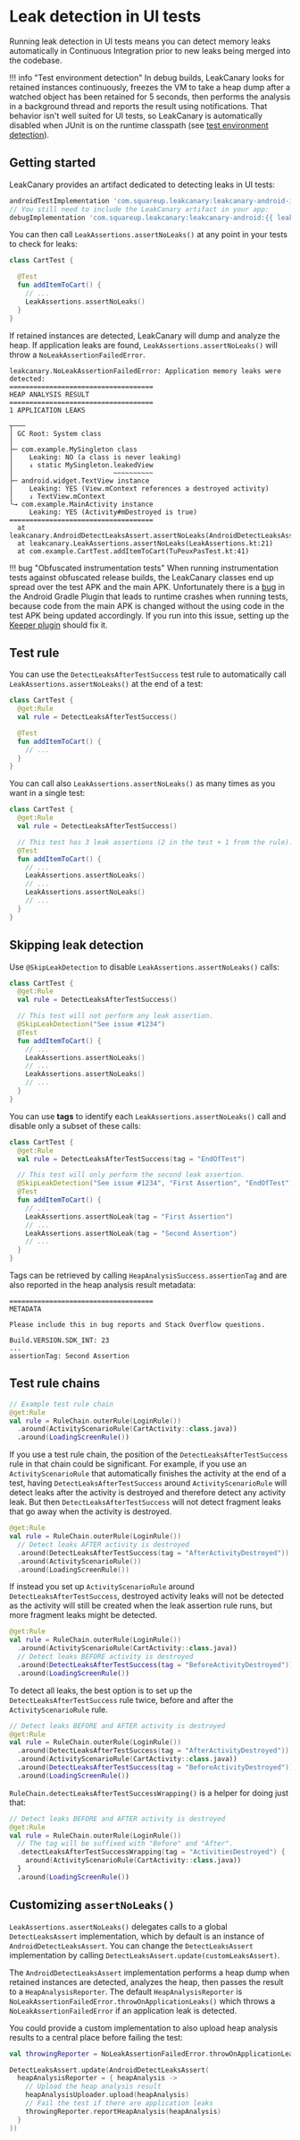 # Leak detection in UI tests

Running leak detection in UI tests means you can detect memory leaks automatically in Continuous
Integration prior to new leaks being merged into the codebase.

!!! info "Test environment detection"
    In debug builds, LeakCanary looks for retained instances continuously, freezes the VM to take
    a heap dump after a watched object has been retained for 5 seconds, then performs the analysis
    in a background thread and reports the result using notifications. That behavior isn't well suited
    for UI tests, so LeakCanary is automatically disabled when JUnit is on the runtime classpath
    (see [test environment detection](recipes.md#leakcanary-test-environment-detection)).

## Getting started

LeakCanary provides an artifact dedicated to detecting leaks in UI tests:

```groovy
androidTestImplementation 'com.squareup.leakcanary:leakcanary-android-instrumentation:{{ leak_canary.release }}'
// You still need to include the LeakCanary artifact in your app:
debugImplementation 'com.squareup.leakcanary:leakcanary-android:{{ leak_canary.release }}'
```

You can then call `LeakAssertions.assertNoLeaks()` at any point in your tests to check for leaks:

 ```kotlin
 class CartTest {

   @Test
   fun addItemToCart() {
     // ...
     LeakAssertions.assertNoLeaks()
   }
 }
 ```

If retained instances are detected, LeakCanary will dump and analyze the heap. If application leaks
are found, `LeakAssertions.assertNoLeaks()` will throw a `NoLeakAssertionFailedError`.

```
leakcanary.NoLeakAssertionFailedError: Application memory leaks were detected:
====================================
HEAP ANALYSIS RESULT
====================================
1 APPLICATION LEAKS

┬───
│ GC Root: System class
│
├─ com.example.MySingleton class
│    Leaking: NO (a class is never leaking)
│    ↓ static MySingleton.leakedView
│                         ~~~~~~~~~~
├─ android.widget.TextView instance
│    Leaking: YES (View.mContext references a destroyed activity)
│    ↓ TextView.mContext
╰→ com.example.MainActivity instance
     Leaking: YES (Activity#mDestroyed is true)
====================================
  at leakcanary.AndroidDetectLeaksAssert.assertNoLeaks(AndroidDetectLeaksAssert.kt:34)
  at leakcanary.LeakAssertions.assertNoLeaks(LeakAssertions.kt:21)
  at com.example.CartTest.addItemToCart(TuPeuxPasTest.kt:41)
```

!!! bug "Obfuscated instrumentation tests"
    When running instrumentation tests against obfuscated release builds, the LeakCanary classes end
    up spread over the test APK and the main APK. Unfortunately there is a
    [bug](https://issuetracker.google.com/issues/126429384) in the Android Gradle Plugin that leads
    to runtime crashes when running tests, because code from the main APK is changed without the
    using code in the test APK being updated accordingly. If you run into this issue, setting up the
    [Keeper plugin](https://slackhq.github.io/keeper/) should fix it.


## Test rule

 You can use the `DetectLeaksAfterTestSuccess` test rule to automatically call
 `LeakAssertions.assertNoLeaks()` at the end of a test:

 ```kotlin
 class CartTest {
   @get:Rule
   val rule = DetectLeaksAfterTestSuccess()

   @Test
   fun addItemToCart() {
     // ...
   }
 }
 ```

 You can call also `LeakAssertions.assertNoLeaks()` as many times as you want in a single test:

 ```kotlin
 class CartTest {
   @get:Rule
   val rule = DetectLeaksAfterTestSuccess()

   // This test has 3 leak assertions (2 in the test + 1 from the rule).
   @Test
   fun addItemToCart() {
     // ...
     LeakAssertions.assertNoLeaks()
     // ...
     LeakAssertions.assertNoLeaks()
     // ...
   }
 }
 ```

## Skipping leak detection

Use `@SkipLeakDetection` to disable `LeakAssertions.assertNoLeaks()` calls:

 ```kotlin
 class CartTest {
   @get:Rule
   val rule = DetectLeaksAfterTestSuccess()

   // This test will not perform any leak assertion.
   @SkipLeakDetection("See issue #1234")
   @Test
   fun addItemToCart() {
     // ...
     LeakAssertions.assertNoLeaks()
     // ...
     LeakAssertions.assertNoLeaks()
     // ...
   }
 }
 ```

You can use **tags** to identify each `LeakAssertions.assertNoLeaks()` call and disable only a subset of these calls:

 ```kotlin
 class CartTest {
   @get:Rule
   val rule = DetectLeaksAfterTestSuccess(tag = "EndOfTest")

   // This test will only perform the second leak assertion.
   @SkipLeakDetection("See issue #1234", "First Assertion", "EndOfTest")
   @Test
   fun addItemToCart() {
     // ...
     LeakAssertions.assertNoLeak(tag = "First Assertion")
     // ...
     LeakAssertions.assertNoLeak(tag = "Second Assertion")
     // ...
   }
 }
 ```

Tags can be retrieved by calling `HeapAnalysisSuccess.assertionTag` and are also reported in the
heap analysis result metadata:

```
====================================
METADATA

Please include this in bug reports and Stack Overflow questions.

Build.VERSION.SDK_INT: 23
...
assertionTag: Second Assertion
```

## Test rule chains

```kotlin
// Example test rule chain
@get:Rule
val rule = RuleChain.outerRule(LoginRule())
  .around(ActivityScenarioRule(CartActivity::class.java))
  .around(LoadingScreenRule())

```

If you use a test rule chain, the position of the `DetectLeaksAfterTestSuccess` rule in that chain
could be significant. For example, if you use an `ActivityScenarioRule` that automatically
finishes the activity at the end of a test, having `DetectLeaksAfterTestSuccess` around
`ActivityScenarioRule` will detect leaks after the activity is destroyed and therefore detect any
activity leak. But then  `DetectLeaksAfterTestSuccess` will not detect fragment leaks that go away
when the activity is destroyed.

```kotlin
@get:Rule
val rule = RuleChain.outerRule(LoginRule())
  // Detect leaks AFTER activity is destroyed
  .around(DetectLeaksAfterTestSuccess(tag = "AfterActivityDestroyed"))
  .around(ActivityScenarioRule())
  .around(LoadingScreenRule())
```

If instead you set up `ActivityScenarioRule` around `DetectLeaksAfterTestSuccess`, destroyed
activity leaks will not be detected as the activity will still be created when the leak assertion
rule runs, but more fragment leaks might be detected.

```kotlin
@get:Rule
val rule = RuleChain.outerRule(LoginRule())
  .around(ActivityScenarioRule(CartActivity::class.java))
  // Detect leaks BEFORE activity is destroyed
  .around(DetectLeaksAfterTestSuccess(tag = "BeforeActivityDestroyed"))
  .around(LoadingScreenRule())
```

To detect all leaks, the best option is to
set up the `DetectLeaksAfterTestSuccess` rule twice, before and after the `ActivityScenarioRule`
rule.

```kotlin
// Detect leaks BEFORE and AFTER activity is destroyed
@get:Rule
val rule = RuleChain.outerRule(LoginRule())
  .around(DetectLeaksAfterTestSuccess(tag = "AfterActivityDestroyed"))
  .around(ActivityScenarioRule(CartActivity::class.java))
  .around(DetectLeaksAfterTestSuccess(tag = "BeforeActivityDestroyed"))
  .around(LoadingScreenRule())
```

`RuleChain.detectLeaksAfterTestSuccessWrapping()` is a helper for doing just that:

```kotlin
// Detect leaks BEFORE and AFTER activity is destroyed
@get:Rule
val rule = RuleChain.outerRule(LoginRule())
  // The tag will be suffixed with "Before" and "After".
  .detectLeaksAfterTestSuccessWrapping(tag = "ActivitiesDestroyed") {
    around(ActivityScenarioRule(CartActivity::class.java))
  }
  .around(LoadingScreenRule())
```

## Customizing `assertNoLeaks()`

`LeakAssertions.assertNoLeaks()` delegates calls to a global `DetectLeaksAssert` implementation,
which by default is an instance of `AndroidDetectLeaksAssert`. You can change the
`DetectLeaksAssert` implementation by calling `DetectLeaksAssert.update(customLeaksAssert)`.

The `AndroidDetectLeaksAssert` implementation performs a heap dump when retained instances are
detected, analyzes the heap, then passes the result to a `HeapAnalysisReporter`. The default
`HeapAnalysisReporter` is `NoLeakAssertionFailedError.throwOnApplicationLeaks()` which throws a
`NoLeakAssertionFailedError` if an application leak is detected.

You could provide a custom implementation to also upload heap analysis results to a central place
before failing the test:
```kotlin
val throwingReporter = NoLeakAssertionFailedError.throwOnApplicationLeaks()

DetectLeaksAssert.update(AndroidDetectLeaksAssert(
  heapAnalysisReporter = { heapAnalysis ->
    // Upload the heap analysis result
    heapAnalysisUploader.upload(heapAnalysis)
    // Fail the test if there are application leaks
    throwingReporter.reportHeapAnalysis(heapAnalysis)
  }
))
```
